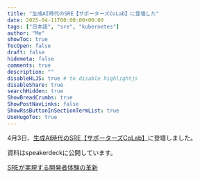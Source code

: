 ```yaml
---
title: "生成AI時代のSRE【サポーターズCoLab】に登壇した"
date: 2025-04-11T00:00:00+00:00
tags: ["日本語", "sre", "kubernetes"]
author: "Me"
showToc: true
TocOpen: false
draft: false
hidemeta: false
comments: true
description: ""
disableHLJS: true # to disable highlightjs
disableShare: true
searchHidden: true
ShowBreadCrumbs: true
ShowPostNavLinks: false
ShowRssButtonInSectionTermList: true
UseHugoToc: true
---
```


4月3日、[生成AI時代のSRE【サポーターズCoLab】](https://supporterz-seminar.connpass.com/event/347921/)に登壇しました。

資料はspeakerdeckに公開しています。

[SREが実現する開発者体験の革新](https://speakerdeck.com/sansantech/20250403)
